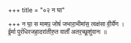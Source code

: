 +++
title = "०२ न घा"

+++
न घा॒ स मामप॒ जोषं॑ जभारा॒भीमा॑स॒ त्वक्ष॑सा वी॒र्ये॑ण ।  
ई॒र्मा पुरं॑धिरजहा॒दरा॑तीरु॒त वाताँ॑ अतर॒च्छूशु॑वानः ॥